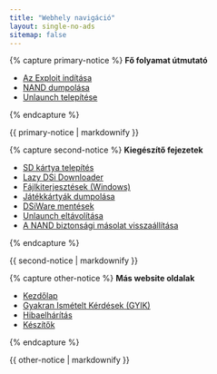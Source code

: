 ```yaml
---
title: "Webhely navigáció"
layout: single-no-ads
sitemap: false
---
```


{% capture primary-notice %}
**Fő folyamat útmutató**

+ [Az Exploit indítása](launching-the-exploit)
+ [NAND dumpolása](dumping-nand)
+ [Unlaunch telepítése](installing-unlaunch)

{% endcapture %}
<div class="notice--primary">{{ primary-notice | markdownify }}</div>

{% capture second-notice %}
**Kiegészítő fejezetek**

+ [SD kártya telepítés](sd-card-setup)
+ [Lazy DSi Downloader](/lazy-dsi-downloader)
+ [Fájlkiterjesztések (Windows)](file-extensions-%28windows%29)
+ [Játékkártyák dumpolása](dumping-game-cards)
+ [DSiWare mentések](dsiware-backups)
+ [Unlaunch eltávolítása](uninstalling-unlaunch)
+ [A NAND biztonsági másolat visszaállítása](restoring-nand)

{% endcapture %}
<div class="notice--info">{{ second-notice | markdownify }}</div>

{% capture other-notice %}
**Más website oldalak**

+ [Kezdőlap](.)
+ [Gyakran Ismételt Kérdések (GYIK)](faq)
+ [Hibaelhárítás](troubleshooting)
+ [Készítők](credits)

{% endcapture %}
<div class="notice">{{ other-notice | markdownify }}</div>
